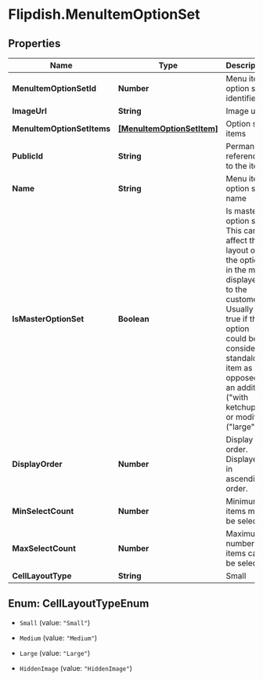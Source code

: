# Flipdish.MenuItemOptionSet

## Properties
Name | Type | Description | Notes
------------ | ------------- | ------------- | -------------
**MenuItemOptionSetId** | **Number** | Menu item option set identifier | [optional] 
**ImageUrl** | **String** | Image url | [optional] 
**MenuItemOptionSetItems** | [**[MenuItemOptionSetItem]**](MenuItemOptionSetItem.md) | Option set items | [optional] 
**PublicId** | **String** | Permanent reference to the item. | [optional] 
**Name** | **String** | Menu item option set name | [optional] 
**IsMasterOptionSet** | **Boolean** | Is master option set. This can affect the layout of the options in the menu displayed to the customer. Usually it is true if the option could be considerd a standalone item as opposed to an addition (\"with ketchup\") or modifier (\"large\"). | [optional] 
**DisplayOrder** | **Number** | Display order. Displayed in ascending order. | [optional] 
**MinSelectCount** | **Number** | Minimum items must be selected | [optional] 
**MaxSelectCount** | **Number** | Maximum number of items can be selected | [optional] 
**CellLayoutType** | **String** | Small | Medium | Large  Affects the layout of the menu. | [optional] 


<a name="CellLayoutTypeEnum"></a>
## Enum: CellLayoutTypeEnum


* `Small` (value: `"Small"`)

* `Medium` (value: `"Medium"`)

* `Large` (value: `"Large"`)

* `HiddenImage` (value: `"HiddenImage"`)




